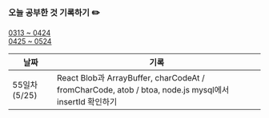 ### 오늘 공부한 것 기록하기 ✏️
[0313 ~ 0424](https://github.com/techeer-TIL-group/yu-heejin/blob/main/Log/0313-0424.md)  
[0425 ~ 0524](https://github.com/techeer-TIL-group/yu-heejin/blob/main/Log/0425-0524.md)

| 날짜 | 기록 |
| --- | --- |
| 55일차 (5/25) | React Blob과 ArrayBuffer, charCodeAt / fromCharCode, atob / btoa, node.js mysql에서 insertId 확인하기 |
